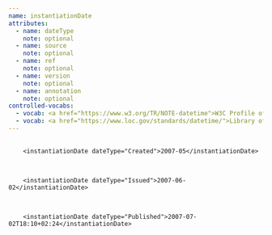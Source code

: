```yaml
---
name: instantiationDate
attributes:
  - name: dateType
    note: optional
  - name: source
    note: optional
  - name: ref
    note: optional
  - name: version
    note: optional
  - name: annotation
    note: optional
controlled-vocabs:
  - vocab: <a href="https://www.w3.org/TR/NOTE-datetime">W3C Profile of ISO 8601 Representation of Dates and Times</a>
  - vocab: <a href="https://www.loc.gov/standards/datetime/">Library of Congress Extended Date/Time Format</a>
---
```


<pre>
  <code>
    &lt;instantiationDate dateType=&quot;Created&quot;&gt;2007-05&lt;/instantiationDate&gt;
  </code>
</pre>

<pre>
  <code>
    &lt;instantiationDate dateType=&quot;Issued&quot;&gt;2007-06-02&lt;/instantiationDate&gt;
  </code>
</pre>

<pre>
  <code>
    &lt;instantiationDate dateType=&quot;Published&quot;&gt;2007-07-02T18:10+02:24&lt;/instantiationDate&gt;
  </code>
</pre>

